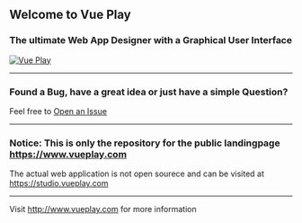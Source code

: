 ## Welcome to Vue Play

### The ultimate Web App Designer with a Graphical User Interface

[![Vue Play](https://www.vueplay.com/screenshot.png)](https://www.vueplay.com)


------------

### Found a Bug, have a great idea or just have a simple Question?
Feel free to [Open an Issue](https://github.com/vueplayground/vueplay.com/issues)

------------

### Notice: This is only the repository for the public landingpage https://www.vueplay.com

The actual web application is not open sourece and can be visited at https://studio.vueplay.com

------------

Visit http://www.vueplay.com for more information